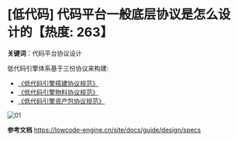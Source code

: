 # [低代码] 代码平台一般底层协议是怎么设计的【热度: 263】

**关键词**：代码平台协议设计

低代码引擎体系基于三份协议来构建:   
- [《低代码引擎搭建协议规范》](https://lowcode-engine.cn/site/docs/specs/lowcode-spec)
- [《低代码引擎物料协议规范》](https://lowcode-engine.cn/site/docs/specs/material-spec)
- [《低代码引擎资产包协议规范》](https://lowcode-engine.cn/site/docs/specs/assets-spec)

![01](https://img.alicdn.com/imgextra/i3/O1CN01axsOyW1s01YgXnT8z_!!6000000005703-2-tps-1888-1000.png)


**参考文档**
https://lowcode-engine.cn/site/docs/guide/design/specs
